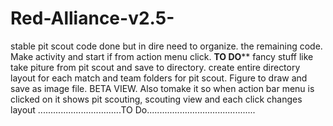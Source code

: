 # Red-Alliance-v2.5-
stable
pit scout code done but in dire need to organize. the remaining code. Make activity and start if from action menu click. 
************************************TO DO**************************************
fancy stuff like take piture from pit scout and save to directory. create entire directory layout for each match and 
team folders for pit scout. Figure to draw and save as image file.
BETA VIEW. Also tomake it so when action bar menu is clicked on it shows pit scouting, scouting view and each click changes
layout
.................................TO Do...........................................
